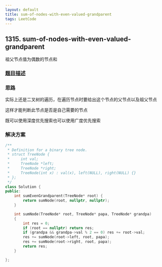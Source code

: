 ```yaml
---
layout: default
title: sum-of-nodes-with-even-valued-grandparent
tags: LeetCode
---
```


## 1315. sum-of-nodes-with-even-valued-grandparent

祖父节点值为偶数的节点和

### [题目描述](https://leetcode-cn.com/problems/sum-of-nodes-with-even-valued-grandparent/)

### 思路

实际上还是二叉树的遍历，在遍历节点时要给出这个节点的父节点以及祖父节点

这样才能判断此节点是否是自己需要的节点

既可以使用深度优先搜索也可以使用广度优先搜索

### 解决方案

```cpp
/**
 * Definition for a binary tree node.
 * struct TreeNode {
 *     int val;
 *     TreeNode *left;
 *     TreeNode *right;
 *     TreeNode(int x) : val(x), left(NULL), right(NULL) {}
 * };
 */
class Solution {
public:
    int sumEvenGrandparent(TreeNode* root) {
        return sumNode(root, nullptr, nullptr);
    }

    int sumNode(TreeNode* root, TreeNode* papa, TreeNode* grandpa)
    {
        int res = 0;
        if (root == nullptr) return res;
        if (grandpa && grandpa->val % 2 == 0) res += root->val;
        res += sumNode(root->left, root, papa);
        res += sumNode(root->right, root, papa);
        return res;
    }

};
```